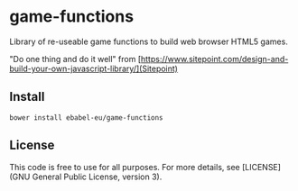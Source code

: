# game-functions
Library of re-useable game functions to build web browser HTML5 games.

"Do one thing and do it well" from [https://www.sitepoint.com/design-and-build-your-own-javascript-library/](Sitepoint)

## Install

```
bower install ebabel-eu/game-functions
```

## License

This code is free to use for all purposes. For more details, see [LICENSE](GNU General Public License, version 3).
